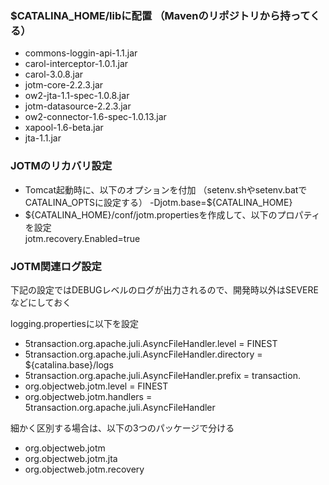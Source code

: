 ### $CATALINA_HOME/libに配置  （Mavenのリポジトリから持ってくる）
- commons-loggin-api-1.1.jar  
- carol-interceptor-1.0.1.jar 
- carol-3.0.8.jar 
- jotm-core-2.2.3.jar 
- ow2-jta-1.1-spec-1.0.8.jar  
- jotm-datasource-2.2.3.jar   
- ow2-connector-1.6-spec-1.0.13.jar   
- xapool-1.6-beta.jar 
- jta-1.1.jar 
    
### JOTMのリカバリ設定 
- Tomcat起動時に、以下のオプションを付加 （setenv.shやsetenv.batでCATALINA_OPTSに設定する） 
 -Djotm.base=${CATALINA_HOME}
- ${CATALINA_HOME}/conf/jotm.propertiesを作成して、以下のプロパティを設定  
 jotm.recovery.Enabled=true
    
### JOTM関連ログ設定
下記の設定ではDEBUGレベルのログが出力されるので、開発時以外はSEVEREなどにしておく

logging.propertiesに以下を設定    
- 5transaction.org.apache.juli.AsyncFileHandler.level = FINEST    
- 5transaction.org.apache.juli.AsyncFileHandler.directory = ${catalina.base}/logs 
- 5transaction.org.apache.juli.AsyncFileHandler.prefix = transaction. 
- org.objectweb.jotm.level = FINEST   
- org.objectweb.jotm.handlers = 5transaction.org.apache.juli.AsyncFileHandler 

細かく区別する場合は、以下の3つのパッケージで分ける  
- org.objectweb.jotm  
- org.objectweb.jotm.jta  
- org.objectweb.jotm.recovery 

